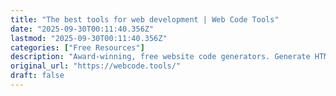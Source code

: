 ```yaml
---
title: "The best tools for web development | Web Code Tools"
date: "2025-09-30T00:11:40.356Z"
lastmod: "2025-09-30T00:11:40.356Z"
categories: ["Free Resources"]
description: "Award-winning, free website code generators. Generate HTML, CSS, Structured Data, Twitter Cards, Open Graph and more."
original_url: "https://webcode.tools/"
draft: false
---
```

